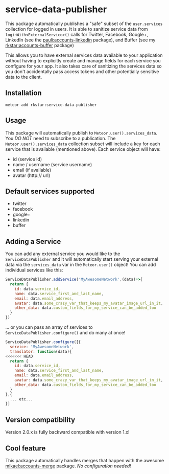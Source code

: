service-data-publisher
===============

This package automatically publishes a "safe" subset of the `user.services` collection for logged in users.
It is able to sanitize service data from `loginWith<ExternalService>()` calls for Twitter, Facebook, Google+, LinkedIn (see the [pauli:accounts-linkedin](https://github.com/PauliBuccini/meteor-accounts-linkedin) package), and Buffer (see my [rkstar:accounts-buffer](https://github.com/rkstar/accounts-buffer) package)

This allows you to have external services data available to your application without having to explicitly create and manage fields for each service you configure for your app.  It also takes care of sanitizing the services data so you don't accidentally pass access tokens and other potentially sensitive data to the client. 

## Installation
`meteor add rkstar:service-data-publisher`

## Usage
This package will automatically publish to `Meteor.user().services_data`.  You *DO NOT* need to subscribe to a publication.
The `Meteor.user().services_data` collection subset will include a key for each service that is available (mentioned above).
Each service object will have:
* id (service id)
* name / username (service username)
* email (if available)
* avatar (http:// url)

## Default services supported
* twitter
* facebook
* google+
* linkedin
* buffer

## Adding a Service
You can add any external service you would like to the `ServiceDataPublisher` and it will automatically start serving your external data via the `services_data` var in the `Meteor.user()` object!
You can add individual services like this:
```javascript
ServiceDataPublisher.addService('MyAwesomeNetwork',(data)=>{
  return {
    id: data.service_id,
    name: data.service_first_and_last_name,
    email: data.email_address,
    avatar: data.some_crazy_var_that_keeps_my_avatar_image_url_in_it,
    other_data: data.custom_fields_for_my_service_can_be_added_too
  }
})
```
... or you can pass an array of services to `ServiceDataPublisher.configure()` and do many at once!
```javascript
ServiceDataPublisher.configure([{
  service: 'MyAwesomeNetwork',
  translator: function(data){
<<<<<<< HEAD
  return {
    id: data.service_id,
    name: data.service_first_and_last_name,
    email: data.email_address,
    avatar: data.some_crazy_var_that_keeps_my_avatar_image_url_in_it,
    other_data: data.custom_fields_for_my_service_can_be_added_too
  }
},{
  ... etc...
}]
```

## Version compatibility
Version 2.0.x is fully backward compatible with version 1.x!

## Cool feature
This package automatically handles merges that happen with the awesome [mikael:accounts-merge](https://github.com/lirbank/meteor-accounts-merge) package.  *No configuration needed!*
